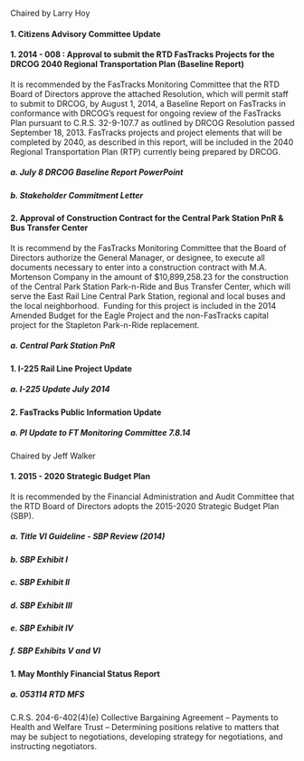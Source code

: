 Chaired by Larry Hoy

#### 1. Citizens Advisory Committee Update

#### 1. 2014 - 008 : Approval to submit the RTD FasTracks Projects for the DRCOG 2040 Regional Transportation Plan (Baseline Report)

It is recommended by the FasTracks Monitoring Committee that the RTD Board of Directors approve the attached Resolution, which will permit staff to submit to DRCOG, by August 1, 2014, a Baseline Report on FasTracks in conformance with DRCOG’s request for ongoing review of the FasTracks Plan pursuant to C.R.S. 32-9-107.7 as outlined by DRCOG Resolution passed September 18, 2013. FasTracks projects and project elements that will be completed by 2040, as described in this report, will be included in the 2040 Regional Transportation Plan (RTP) currently being prepared by DRCOG.

##### a. July 8 DRCOG Baseline Report PowerPoint

##### b. Stakeholder Commitment Letter

#### 2. Approval of Construction Contract for the Central Park Station PnR & Bus Transfer Center

It is recommend by the FasTracks Monitoring Committee that the Board of Directors authorize the General Manager, or designee, to execute all documents necessary to enter into a construction contract with M.A. Mortenson Company in the amount of $10,899,258.23 for the construction of the Central Park Station Park-n-Ride and Bus Transfer Center, which will serve the East Rail Line Central Park Station, regional and local buses and the local neighborhood.  Funding for this project is included in the 2014 Amended Budget for the Eagle Project and the non-FasTracks capital project for the Stapleton Park-n-Ride replacement.

##### a. Central Park Station PnR

#### 1. I-225 Rail Line Project Update

##### a. I-225 Update July 2014

#### 2. FasTracks Public Information Update

##### a. PI Update to FT Monitoring Committee 7.8.14

Chaired by Jeff Walker

#### 1. 2015 - 2020 Strategic Budget Plan

It is recommended by the Financial Administration and Audit Committee that the RTD Board of Directors adopts the 2015-2020 Strategic Budget Plan (SBP).

##### a. Title VI Guideline - SBP Review (2014)

##### b. SBP Exhibit I

##### c. SBP Exhibit II

##### d. SBP Exhibit III

##### e. SBP Exhibit IV

##### f. SBP Exhibits V and VI

#### 1. May Monthly Financial Status Report

##### a. 053114 RTD MFS

C.R.S. 204-6-402(4)(e) Collective Bargaining Agreement – Payments to Health and Welfare Trust – Determining positions relative to matters that may be subject to negotiations, developing strategy for negotiations, and instructing negotiators.